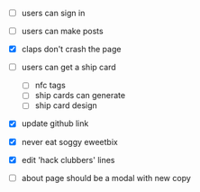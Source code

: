 - [ ] users can sign in
- [ ] users can make posts
- [x] claps don't crash the page
- [ ] users can get a ship card

  - [ ] nfc tags
  - [ ] ship cards can generate
  - [ ] ship card design

- [x] update github link
- [x] never eat soggy eweetbix
- [x] edit 'hack clubbers' lines
- [ ] about page should be a modal with new copy
